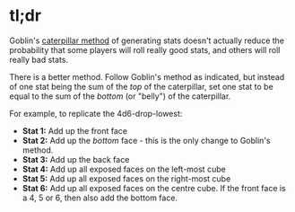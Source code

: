 tl;dr
============================

Goblin's [caterpillar method](https://goblinshenchman.wordpress.com/2020/08/15/caterpillar-method-for-character-stat-generation/) of generating stats doesn't actually reduce the probability that some players will roll really good stats, and others will roll really bad stats.

There is a better method. Follow Goblin's method as indicated, but instead of one stat being the sum of the *top* of the caterpillar, set one stat to be equal to the sum of the *bottom* (or "belly") of the caterpillar.

For example, to replicate the 4d6-drop-lowest:

* **Stat 1:** Add up the front face
* **Stat 2:** Add up the *bottom* face - this is the only change to Goblin's method.
* **Stat 3:** Add up the back face
* **Stat 4:** Add up all exposed faces on the left-most cube
* **Stat 5:** Add up all exposed faces on the right-most cube
* **Stat 6:** Add up all exposed faces on the centre cube. If the front face is a 4, 5 or 6, then also add the bottom face.